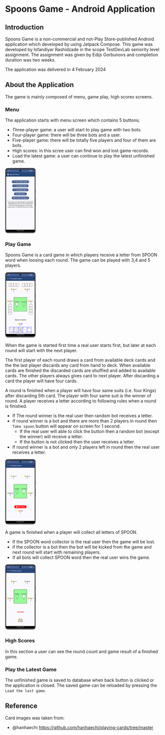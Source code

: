 # Spoons Game - Android Application
## Introduction
Spoons Game is a non-commercial and not-Play Store-published Android application which developed
by using Jetpack Compose. This game was developed by Isfandiyar Rashidzade in the scope TestDevLab 
seniority level assignment. The assignment was given by Edijs Gorbunovs and completion duration
was two weeks.

The application was delivered in 4 February 2024

## About the Application
The game is mainly composed of menu, game play, high scores screens.

### Menu
The application starts with menu screen which contains 5 buttons;

- Three-player game: a user will start to play game with two bots.
- Four-player game: there will be three bots and a user.
- Five-player game: there will be totally five players and four of them are bots.
- High scores: in this scree user can find won and lost game records.
- Load the latest game: a user can continue to play the latest unfinished game.

<img src="./screenshots/menu.png" alt="drawing" width="100" height="212"/>

### Play Game
Spoons Game is a card game in which players receive a letter from SPOON word
when loosing each round. The game can be played with 3,4 and 5 players.

<img src="./screenshots/play_1.png" alt="drawing" width="100" height="212"/>

When the game is started first time a real user starts first, but later at each round will
start with the next player.

The first player of each round draws a card from available deck cards 
and the the last player discards any card from hand to deck. When available cards are finished
the discarded cards are shuffled and added to available cards.
The other players always gives card to next player. 
After discarding a card the player will have four cards.

A round is finished when a player will have four same suits (i.e. four Kings) after discarding 5th card. 
The player with four same suit is the winner of round. A player receives a letter according
to following rules when a round is finished.

- If The round winner is the real user then random bot receives a letter.
- If round winner is a bot and there are more than 2 players in round then
`Take spoon` button will appear on screen for 1 second.
  - If the real user will able to click the button then a random bot (except the winner)
  will receive a letter.
  - If the button is not clicked then the user receives a letter.
- If round winner is a bot and only 2 players left in round then the real user receives a letter.

<img src="./screenshots/play_2.png" alt="drawing" width="100" height="212"/>

A game is finished when a player will collect all letters of SPOON. 

- If the SPOON word collector is the real user then the game will be lost. 
- if the collector is a bot then the bot will be kicked from the game 
and next round will start with remaining players.
- If all bots will collect SPOON word then the real user wins the game.

<img src="./screenshots/play_3.png" alt="drawing" width="100" height="212"/>

### High Scores
In this section a user can see the round count and game result of a finished game.

### Play the Latest Game
The unfinished game is saved to database when back button is clicked or the application is closed.
The saved game can be reloaded by pressing the `Load the last game`.

## Reference
Card images was taken from:

- @hanhaechi https://github.com/hanhaechi/playing-cards/tree/master